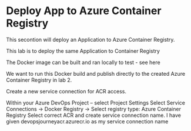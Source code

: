 #  Deploy App to Azure Container Registry # 

This secontion will deploy an Application to Azure Container Registry.



This lab is to deploy the same Application to Container Registry

The Docker image can be built and ran locally to test - see here

We want to run this Docker build and publish directly to the created Azure Container Registry in lab 2.

Create a new service connection for ACR access.

Within your Azure DevOps Project – select Project Settings
Select Service Connections -> Docker Registry -> Select registry type: Azure Container Registry
Select correct ACR and create service connection name. I have given devopsjourneyacr.azurecr.io as my service connection name